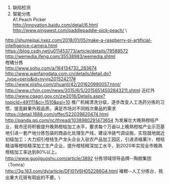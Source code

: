 1. 缺陷检测
2. 智能分拣 \
A1.Peach Picker \
http://innovation.baidu.com/detail/6.html \
http://www.pingwest.com/paddlepaddle-pick-peach/ \

http://shumeipai.nxez.com/2018/01/05/make-a-raspberry-pi-artificial-intelligence-camera.html \
https://blog.csdn.net/u011453773/article/details/79588572 \
http://wemedia.ifeng.com/35538983/wemedia.shtml \
柑橘分拣 \
http://www.sohu.com/a/164134732_283674 \
http://www.wanfangdata.com.cn/details/detail.do?_type=perio&id=nyyjs201524217# \
http://www.xjishu.com/zhuanli/42/201620990057.html/ \
http://www.cfvin.com/news/2015/6/5/20156514502843211.shtml 近红外 \
http://www.cqagri.gov.cn/zw2016/Details.aspx?topicId=491111&ci=1510&psi=10 推广机械清洗分级，逐步改变人工洗药分拣的习惯，提高鲜果外观品质，满足市场对不同档次果品的需求 \
https://detail.1688.com/offer/522039820474.html \
http://panda.qq.com/nc/thread/1038980291473654 为发展壮大晚熟柑桔产业，我市还将积极提升晚熟柑枯加工水平，要求每个万亩以上晚熟柑枯产业示范基地引进一套产地分拣包装的商品化处理生产线，建设冷链气调设施，实现就地就近初级加工；大力招引柑桔生产龙头企业入驻农产品加工园区，引进浓缩果汁、柑桔精油等柑桔精深加工生产企业，提升柑桔精深加工水平，到2020年实现全市晚熟柑桔加工率达到80%以上。 \
http://www.guojiguoshu.com/article/3892 分拣领域领导品牌--陶朗集团（Tomra） \
http://3g.163.com/dy/article/DFI01V6H052286G4.html 褚橙--人工分拣台，挑出重大花斑有瑕疵的不要。\
